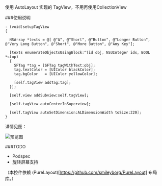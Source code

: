 使用 AutoLayout 实现的 TagView，不用再使用CollectionView


###使用说明

```objc
- (void)setupTagView
{

  NSArray *texts = @[ @"A", @"Short", @"Button", @"Longer Button", @"Very Long Button", @"Short", @"More Button", @"Any Key"];

  [texts enumerateObjectsUsingBlock:^(id obj, NSUInteger idx, BOOL *stop)
  {
    SFTag *tag = [SFTag tagWithText:obj];
    tag.textColor = [UIColor blackColor];
    tag.bgColor   = [UIColor yellowColor];

    [self.tagView addTag:tag];
  }];

  [self.view addSubview:self.tagView];

  [self.tagView autoCenterInSuperview];

  [self.tagView autoSetDimension:ALDimensionWidth toSize:220];
}
```

详情见图：

![预览图][1]


  [1]: http://leanote.com/file/outputImage?fileId=5487869e38f41171fd000263


###TODO
 - Podspec
 - 旋转屏幕支持

（本控件依赖 (PureLayout)[https://github.com/smileyborg/PureLayout] 布局库。）
